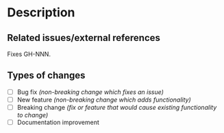 <!-- Provide a general summary of your changes in the title above. -->

# Description
<!--
What do you want to achieve with this PR? Why did you write this code? What problem does this PR solve?
Describe your changes in detail and, if relevant, explain which choices you have made and why.
When making changes to the UI, make sure to include comparison screenshots!
-->

## Related issues/external references
<!--
Format issues on GitHub as `#XXX`. Tickets from support.gewis.nl can also be auto-linked by using
`ABC-YYMM-XXX`.
-->

Fixes GH-NNN.

## Types of changes
<!-- What types of changes does your code introduce? Put an `X` in all the boxes that apply: -->
- [ ] Bug fix _(non-breaking change which fixes an issue)_
- [ ] New feature _(non-breaking change which adds functionality)_
- [ ] Breaking change _(fix or feature that would cause existing functionality to change)_
- [ ] Documentation improvement
